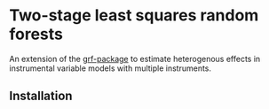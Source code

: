 # Two-stage least squares random forests

An extension of the [grf-package] to estimate heterogenous effects in instrumental variable models with multiple instruments. 

## Installation






[grf-package]: https://github.com/grf-labs/grf



